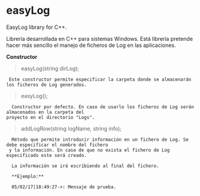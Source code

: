 # easyLog
EasyLog library for C++.

  Librería desarrollada en C++ para sistemas Windows. Está librería pretende hacer más sencillo el manejo de ficheros de Log en
las aplicaciones.

  **Constructor**
  
  >easyLog(string dirLog);   
    
     Este constructor permite especificar la carpeta donde se almacenarán los ficheros de Log generados.
  
  >easyLog();  
  
      Constructor por defecto. En caso de usarlo los ficheros de Log serán almacenados en la carpeta del 
    proyecto en el directorio "Logs".
                            
  >addLogRow(string logName, string info);
  
      Método que permite introducir información en un fichero de Log. Se debe especificar el nombre del fichero 
     y la información. En caso de que no exista el fichero de Log especificado este será creado.
     
      La información se irá escribiendo al final del fichero.
      
      **Ejemplo:**

      05/02/17|18:49:27->: Mensaje de prueba.
